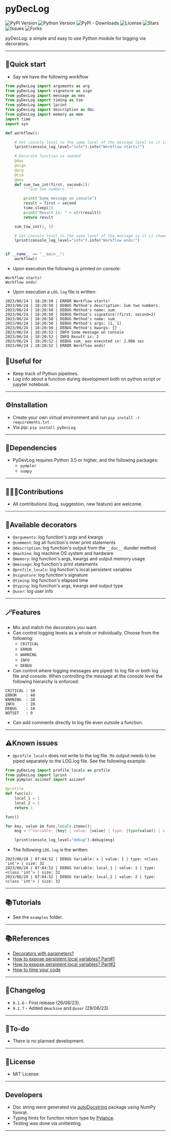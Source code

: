# pyDecLog

![PyPI Version](https://img.shields.io/pypi/v/pyDecLog.svg)
![Python Version](https://img.shields.io/pypi/pyversions/pyDecLog.svg)
![PyPI - Downloads](https://img.shields.io/pypi/dm/pyDecLog)
![License](https://img.shields.io/pypi/l/pyDecLog)
![Stars](https://img.shields.io/github/stars/kyaiooiayk/pyDecLog)
![Issues](https://img.shields.io/github/issues/kyaiooiayk/pyDecLog)
![Forks](https://img.shields.io/github/forks/kyaiooiayk/pyDecLog)

pyDecLog: a simple and easy to use Python module for logging via decorators.
***

## 🚀Quick start
- Say we have the following workflow
```python
from pyDecLog import arguments as arg
from pyDecLog import signature as sign
from pyDecLog import message as mes
from pyDecLog import timing as tim
from pyDecLog import lprint
from pyDecLog import description as doc
from pyDecLog import memory as mem
import time
import sys

def workflow():

    # Set console level to the same level of the message level so it is shown in the console
    lprint(console_log_level="info").info("Workflow starts!")

    # Decorate function as needed
    @doc
    @sign
    @arg
    @tim
    @mes
    def sum_two_int(first, second=2):
        """Sum two numbers."""

        print("Some message on console")
        result = first + second
        time.sleep(2)
        print("Result is: " + str(result))
        return result

    sum_tow_int(1, 1)

    # Set console level to the same level of the message so it is shown in the console
    lprint(console_log_level="info").info("Workflow ends!")


if __name__ == "__main__":
    workflow()
```
- Upon execution the following is printed on console:
```shell
Workflow starts!
Workflow ends!
```
- Upon execution a `LOG.log` file is written:
```shell
2023/06/24 | 18:20:50 | ERROR Workflow starts!
2023/06/24 | 18:20:50 | DEBUG Method's description: Sum two numbers.
2023/06/24 | 18:20:50 | DEBUG Method's name: sum_
2023/06/24 | 18:20:50 | DEBUG Method's signature:(first, second=2)
2023/06/24 | 18:20:50 | DEBUG Method's name: sum_
2023/06/24 | 18:20:50 | DEBUG Method's args: (1, 1)
2023/06/24 | 18:20:50 | DEBUG Method's kwargs: {}
2023/06/24 | 18:20:52 | INFO Some message on console
2023/06/24 | 18:20:52 | INFO Result is: 2
2023/06/24 | 18:20:52 | DEBUG sum_ was executed in: 2.006 sec
2023/06/24 | 18:20:52 | ERROR Workflow ends!
```

## 🚀Useful for
- Keep track of Python pipelines.
- Log info about a function during development both on python script or jupyter notebook.
***

## ⚙️Installation
- Create your own virtual environment and run `pip install -r requirements.txt`
- Via pip: `pip install pyDecLog`
***

## 🔗Dependencies
- PyDevLog requires Python 3.5 or higher, and the following packages:
  - `pympler`
  - `numpy`
***

## 🧑‍🤝‍🧑Contributions
- All contributions (bug, suggestion, new feature) are welcome.
***

## 🎨Available decorators
- `@arguments`: log function's args and kwargs
- `@comment`: log all function's inner print statements
- `@description`: log function's output from the `__doc__` dunder method
- `@machine`: log machine OS system and hardware
- `@memory`: log function's args, kwargs and output memory usage
- `@message`: log function's print statements
- `@profile_locals`: log function's local persistent variables
- `@signature`: log function's signature
- `@timing`: log function's elapsed time
- `@typing`: log function's args, kwargs and output type
- `@user`: log user info
***

## 🪄Features
- Mix and match the decorators you want.
- Can control logging levels as a whole or individually. Choose from the following:
  - `CRITICAL`
  - `ERROR`
  - `WARNING`
  - `INFO`
  - `DEBUG`
- Can control where logging messages are piped: to log file or both log file and console. When controlling the message at the console level the following hierarchy is enforced:
```
CRITICAL : 50
ERROR    : 40
WARNING  : 30
INFO     : 20
DEBUG    : 10
NOTSET   : 0
```
- Can add comments directly to log file even outside a function.
***

## ⚠️Known issues
- `@profile_locals` does not write to the log file. Its output needs to be piped separately to the LOG.log file. See the following example:
```python
from pyDecLog import profile_locals as profile
from pyDecLog import lprint
from pympler.asizeof import asizeof

@profile
def func(x):
    local_1 = 1
    local_2 = 2
    return 1

func()

for key, value in func.locals.items():
    msg = f"Variable: {key} | value: {value} | type: {type(value)} | size: {asizeof(value)}"

    lprint(console_log_level="debug").debug(msg)
```
- The following `LOG.log` is the written:
```shell
2023/06/28 | 07:04:52 | DEBUG Variable: x | value: 1 | type: <class 'int'> | size: 32
2023/06/28 | 07:04:52 | DEBUG Variable: local_1 | value: 1 | type: <class 'int'> | size: 32
2023/06/28 | 07:04:52 | DEBUG Variable: local_2 | value: 2 | type: <class 'int'> | size: 32
```
***

## 📚Tutorials
- See the `examples` folder.
***

## 📚References
- [Decorators with parameters?](https://stackoverflow.com/questions/5929107/decorators-with-parameters)
- [How to expose persistent local variables? Part#1](https://code.activestate.com/recipes/577283-decorator-to-expose-local-variables-of-a-function-/)
- [How to expose persistent local variables? Part#2](https://stackoverflow.com/questions/9186395/python-is-there-a-way-to-get-a-local-function-variable-from-within-a-decorator)
- [How to time your code](https://stackoverflow.com/questions/17579357/time-time-vs-timeit-timeit)
***

## 📝Changelog
- `0.1.6` - First release (26/06/23).
- `0.1.7` - Added `@machine` and  `@user` (29/06/23).
***

## 📝To-do
- There is no planned development.
***

## 🪪License
- MIT License
***

## Developers
- Doc string were generated via [autoDocstring](https://marketplace.visualstudio.com/items?itemName=njpwerner.autodocstring) package using NumPy fomrat.
- Typing hints for function return type by [Pylance](https://marketplace.visualstudio.com/items?itemName=ms-python.vscode-pylance).
- Testing was done via unittesting.
***
